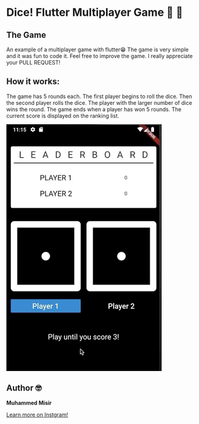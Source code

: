 # Dice! Flutter Multiplayer Game 🎲 🚀

## The Game

An example of a multiplayer game with flutter😁 The game is very simple and it was fun to code it. Feel free to improve the game. I really appreciate your PULL REQUEST!

## How it works: 
The game has 5 rounds each. The first player begins to roll the dice. Then the second player rolls the dice. The player with the larger number of dice wins the round. The game ends when a player has won 5 rounds. The current score is displayed on the ranking list. 


![The Game](./static/game.gif)

## Author 🤓 
**Muhammed Misir**

<a href="https://www.instagram.com/misir_muhammed/">Learn more on Instgram!</a>



